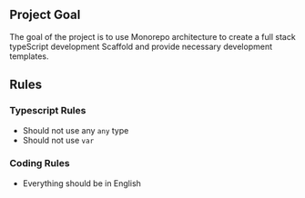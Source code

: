 ## Project Goal

The goal of the project is to use Monorepo architecture to create a full stack typeScript development Scaffold and provide necessary development templates.

## Rules

### Typescript Rules

- Should not use any `any` type
- Should not use `var`

### Coding Rules

- Everything should be in English
